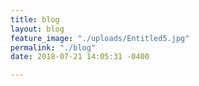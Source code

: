 ```yaml
---
title: blog
layout: blog
feature_image: "./uploads/Entitled5.jpg"
permalink: "./blog"
date: 2018-07-21 14:05:31 -0400

---
```

